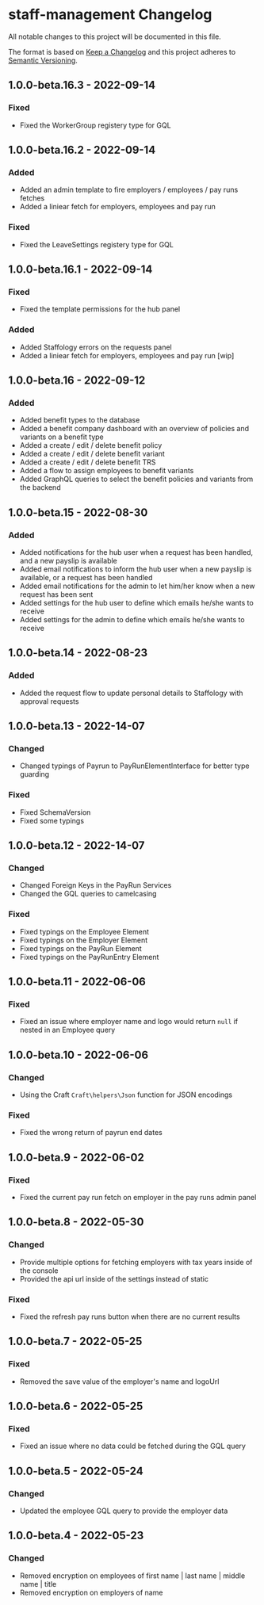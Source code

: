 # staff-management Changelog

All notable changes to this project will be documented in this file.

The format is based on [Keep a Changelog](http://keepachangelog.com/) and this project adheres to [Semantic Versioning](http://semver.org/).

## 1.0.0-beta.16.3 - 2022-09-14

### Fixed
- Fixed the WorkerGroup registery type for GQL

## 1.0.0-beta.16.2 - 2022-09-14

### Added
- Added an admin template to fire employers / employees / pay runs fetches
- Added a liniear fetch for employers, employees and pay run

### Fixed
- Fixed the LeaveSettings registery type for GQL

## 1.0.0-beta.16.1 - 2022-09-14

### Fixed
- Fixed the template permissions for the hub panel

### Added
- Added Staffology errors on the requests panel
- Added a liniear fetch for employers, employees and pay run [wip]

## 1.0.0-beta.16 - 2022-09-12

### Added
- Added benefit types to the database
- Added a benefit company dashboard with an overview of policies and variants on a benefit type
- Added a create / edit / delete benefit policy
- Added a create / edit / delete benefit variant
- Added a create / edit / delete benefit TRS
- Added a flow to assign employees to benefit variants
- Added GraphQL queries to select the benefit policies and variants from the backend

## 1.0.0-beta.15 - 2022-08-30

### Added
- Added notifications for the hub user when a request has been handled, and a new payslip is available
- Added email notifications to inform the hub user when a new payslip is available, or a request has been handled
- Added email notifications for the admin to let him/her know when a new request has been sent
- Added settings for the hub user to define which emails he/she wants to receive
- Added settings for the admin to define which emails he/she wants to receive

## 1.0.0-beta.14 - 2022-08-23

### Added
- Added the request flow to update personal details to Staffology with approval requests

## 1.0.0-beta.13 - 2022-14-07

### Changed
- Changed typings of Payrun to PayRunElementInterface for better type guarding

### Fixed
- Fixed SchemaVersion
- Fixed some typings

## 1.0.0-beta.12 - 2022-14-07

### Changed
- Changed Foreign Keys in the PayRun Services
- Changed the GQL queries to camelcasing

### Fixed
- Fixed typings on the Employee Element
- Fixed typings on the Employer Element
- Fixed typings on the PayRun Element
- Fixed typings on the PayRunEntry Element

## 1.0.0-beta.11 - 2022-06-06

### Fixed
- Fixed an issue where employer name and logo would return `null` if nested in an Employee query

## 1.0.0-beta.10 - 2022-06-06

### Changed
- Using the Craft `Craft\helpers\Json` function for JSON encodings

### Fixed
- Fixed the wrong return of payrun end dates

## 1.0.0-beta.9 - 2022-06-02

### Fixed
- Fixed the current pay run fetch on employer in the pay runs admin panel

## 1.0.0-beta.8 - 2022-05-30

### Changed
- Provide multiple options for fetching employers with tax years inside of the console
- Provided the api url inside of the settings instead of static

### Fixed
- Fixed the refresh pay runs button when there are no current results

## 1.0.0-beta.7 - 2022-05-25

### Fixed
- Removed the save value of the employer's name and logoUrl

## 1.0.0-beta.6 - 2022-05-25

### Fixed
- Fixed an issue where no data could be fetched during the GQL query

## 1.0.0-beta.5 - 2022-05-24

### Changed
- Updated the employee GQL query to provide the employer data

## 1.0.0-beta.4 - 2022-05-23

### Changed
- Removed encryption on employees of first name | last name | middle name | title
- Removed encryption on employers of name
